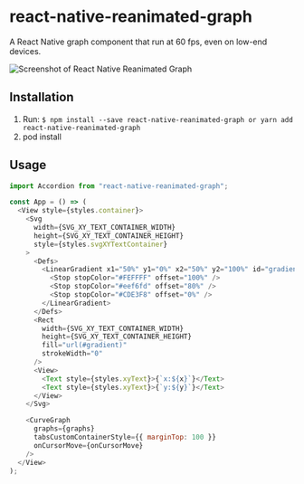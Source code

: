 # react-native-reanimated-graph

A React Native graph component that run at 60 fps, even on low-end devices.

![Screenshot of React Native Reanimated Graph](https://firebasestorage.googleapis.com/v0/b/publicimage-6ea8e.appspot.com/o/react-native-reanimated-graph.gif?alt=media&token=e0874a8b-2a42-47aa-a96b-e64071f7fbe1)

## Installation

1. Run: `$ npm install --save react-native-reanimated-graph or yarn add react-native-reanimated-graph`
2. pod install

## Usage

```js
import Accordion from "react-native-reanimated-graph";

const App = () => (
  <View style={styles.container}>
    <Svg
      width={SVG_XY_TEXT_CONTAINER_WIDTH}
      height={SVG_XY_TEXT_CONTAINER_HEIGHT}
      style={styles.svgXYTextContainer}
    >
      <Defs>
        <LinearGradient x1="50%" y1="0%" x2="50%" y2="100%" id="gradient">
          <Stop stopColor="#FEFFFF" offset="100%" />
          <Stop stopColor="#eef6fd" offset="80%" />
          <Stop stopColor="#CDE3F8" offset="0%" />
        </LinearGradient>
      </Defs>
      <Rect
        width={SVG_XY_TEXT_CONTAINER_WIDTH}
        height={SVG_XY_TEXT_CONTAINER_HEIGHT}
        fill="url(#gradient)"
        strokeWidth="0"
      />
      <View>
        <Text style={styles.xyText}>{`x:${x}`}</Text>
        <Text style={styles.xyText}>{`y:${y}`}</Text>
      </View>
    </Svg>

    <CurveGraph
      graphs={graphs}
      tabsCustomContainerStyle={{ marginTop: 100 }}
      onCursorMove={onCursorMove}
    />
  </View>
);
```
